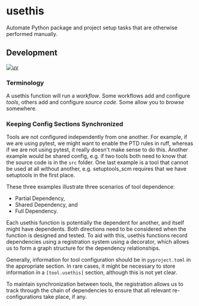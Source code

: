 # usethis

Automate Python package and project setup tasks that are otherwise performed manually.

## Development

[![uv](https://img.shields.io/endpoint?url=https://raw.githubusercontent.com/astral-sh/uv/main/assets/badge/v0.json)](https://github.com/astral-sh/uv)

### Terminology

A usethis function will run a _workflow_. Some workflows add and configure _tools_,
others add and configure _source code_. Some allow you to _browse_ somewhere.

### Keeping Config Sections Synchronized

Tools are not configured independently from one another. For example, if we are using
pytest, we might want to enable the PTD rules in ruff, whereas if we are not using
pytest, it really doesn't make sense to do this. Another example would be shared config,
e.g. if two tools both need to know that the source code is in the `src` folder. One
last example is a tool that cannot be used at all without another, e.g. setuptools_scm
requires that we have setuptools in the first place.

These three examples illustrate three scenarios of tool dependence:

- Partial Dependency,
- Shared Dependency, and
- Full Dependency.

Each usethis function is potentially the dependent for another, and itself might have
dependents. Both directions need to be considered when the function is designed and
tested. To aid with this, usethis functions record dependencies using a registration
system using a decorator, which allows us to form a graph structure for the dependency
relationships.

Generally, information for tool configuration should be in `pyproject.toml` in the
appropriate section. In rare cases, it might be necessary to store information in a
`[tool.usethis]` section, although this is not yet clear.

To maintain synchronization between tools, the registration allows us to track through
the chain of dependencies to ensure that all relevant re-configurations take place, if
any.
